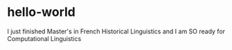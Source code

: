 # hello-world

I just finished Master's in French Historical Linguistics and I am SO ready for Computational Linguistics 
